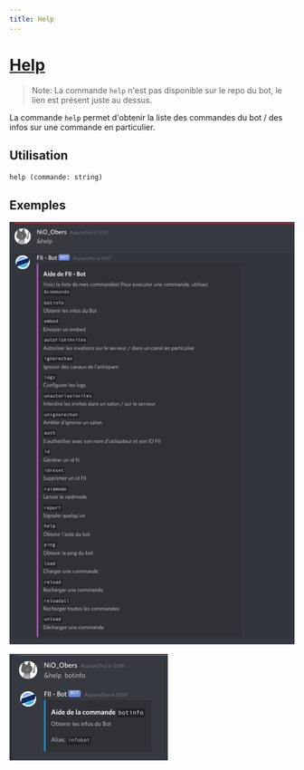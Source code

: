 ```yaml
---
title: Help
---
```

# [Help](https://github.com/discordjs-moka/moka/blob/main/src/commands/bot/help.ts)
> Note: La commande `help` n'est pas disponible sur le repo du bot, le lien est présent juste au dessus.

La commande `help` permet d'obtenir la liste des commandes du bot / des infos sur une commande en particulier.
## Utilisation
```
help (commande: string)
```
## Exemples
![Screenshot](../../assets/help.png)



![Screenshot](../../assets/help-cmd.png)